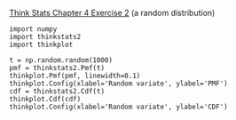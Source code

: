 [Think Stats Chapter 4 Exercise 2](http://greenteapress.com/thinkstats2/html/thinkstats2005.html#toc41) (a random distribution)

```
import numpy
import thinkstats2
import thinkplot

t = np.random.random(1000)
pmf = thinkstats2.Pmf(t)
thinkplot.Pmf(pmf, linewidth=0.1)
thinkplot.Config(xlabel='Random variate', ylabel='PMF')
cdf = thinkstats2.Cdf(t)
thinkplot.Cdf(cdf)
thinkplot.Config(xlabel='Random variate', ylabel='CDF')

